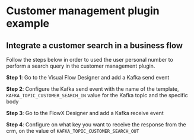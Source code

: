 # Customer management plugin example

## Integrate a customer search in a business flow

Follow the steps below in order to used the user personal number to perform a search query in the customer management plugin.

**Step 1**: Go to the Visual Flow Designer and add a Kafka send event

**Step 2**: Configure the Kafka send event with the name of the template, `KAFKA_TOPIC_CUSTOMER_SEARCH_IN` value for the Kafka topic and the specific body

**Step 3**: Go to the FlowX Designer and add a Kafka receive event

**Step 4**: Configure on what key you want to receive the response from the crm, on the value of `KAFKA_TOPIC_CUSTOMER_SEARCH_OUT`